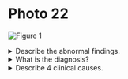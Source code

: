 # Photo 22

![Figure 1](/paediatrics/photo/22a.png)

<details>
<summary>Describe the abnormal findings.</summary>

1. Loss of costophrenic angle on right lung (meniscus sign)
1. Enlarged cardiac shadow
1. Mild pleural effusion on left side
1. Left cardiac border is indistinct

</details>

<details>
<summary>What is the diagnosis?</summary>

1. Right sided pleural effusion
1. Cardiomegaly
1. Left lower zone pneumonia

</details>

<details>
<summary>Describe 4 clinical causes.</summary>

1. Pneumonia
1. Tuberculosis
1. Heart failure
1. Nephrotic syndrome

</details>
